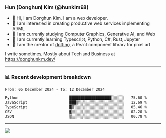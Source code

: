 ### Hun (Donghun) Kim (@hunkim98)

- 👋 Hi, I am Donghun Kim. I am a web developer. 
- 🤔 I am interested in creating productive web services implementing AI/ML
- 🔭 I am currently studying Computer Graphics, Generative AI, and Web 
- 🌱 I am currently learning Typescript, Python, C#, Rust, Jupyter
- 🎨 I am the creator of [dotting](https://github.com/hunkim98/dotting), a React component library for pixel art

I write sometimes. Mostly about Tech and Business at https://donghunkim.dev/

---
### 📊 Recent development breakdown
<!--START_SECTION:waka-->

```txt
From: 05 December 2024 - To: 12 December 2024

Python                       ███████████████████░░░░░░   75.60 %
JavaScript                   ███▒░░░░░░░░░░░░░░░░░░░░░   12.69 %
TypeScript                   █▒░░░░░░░░░░░░░░░░░░░░░░░   05.46 %
CSV                          ▓░░░░░░░░░░░░░░░░░░░░░░░░   02.20 %
JSON                         ▒░░░░░░░░░░░░░░░░░░░░░░░░   00.78 %
```

<!--END_SECTION:waka-->
---

<!-- <div align='center'> -->
  <img align="center" src="https://github-readme-stats.vercel.app/api?username=hunkim98&theme=dark&show_icons=true"/>
<!-- </div> -->
<!--
**hunkim98/hunkim98** is a ✨ _special_ ✨ repository because its `README.md` (this file) appears on your GitHub profile.

Here are some ideas to get you started:

- 🔭 I’m currently working on ...
- 🌱 I’m currently learning ...
- 👯 I’m looking to collaborate on ...
- 🤔 I’m looking for help with ...
- 💬 Ask me about ...
- 📫 How to reach me: ...
- 😄 Pronouns: ...
- ⚡ Fun fact: ...
-->
